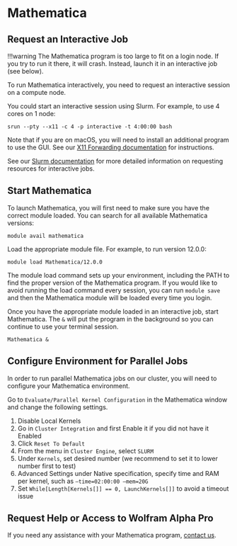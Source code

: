 # Mathematica

## Request an Interactive Job

!!!warning
    The Mathematica program is too large to fit on a login node. If you try to run it there, it will crash. Instead, launch it in an interactive job (see below).

To run Mathematica interactively, you need to request an interactive session on a compute node.

You could start an interactive session using Slurm. For example, to use 4 cores on 1 node:

```
srun --pty --x11 -c 4 -p interactive -t 4:00:00 bash
```

Note that if you are on macOS, you will need to install an additional program to use the GUI. See our [X11 Forwarding documentation](/clusters-at-yale/access/x11) for instructions.

See our [Slurm documentation](/clusters-at-yale/job-scheduling) for more detailed information on requesting resources for interactive jobs.

## Start Mathematica

To launch Mathematica, you will first need to make sure you have the correct module loaded. You can search for all available Mathematica versions:

```
module avail mathematica
```

Load the appropriate module file. For example, to run version 12.0.0:

```
module load Mathematica/12.0.0
```

The module load command sets up your environment, including the PATH to find the proper version of the Mathematica program. If you would like to avoid running the load command every session, you can run `module save` and then the Mathematica module will be loaded every time you login.

Once you have the appropriate module loaded in an interactive job, start Mathematica. The `&` will put the program in the background so you can continue to use your terminal session.

```
Mathematica &
```

## Configure Environment for Parallel Jobs

In order to run parallel Mathematica jobs on our cluster, you will need to configure your Mathematica environment.

Go to `Evaluate/Parallel Kernel Configuration` in the Mathematica window and change the following settings.

1. Disable Local Kernels
1. Go in `Cluster Integration` and first Enable it if you did not have it Enabled
1. Click `Reset To Default`
1. From the menu in `Cluster Engine`, select `SLURM`
1. Under `Kernels`, set desired number (we recommend to set it to lower number first to test)
1. Advanced Settings under Native specification, specify time and RAM per kernel, such as  `—time=02:00:00 —mem=20G`
1. Set `While[Length[Kernels[]] == 0, LaunchKernels[]]`  to avoid a timeout issue

## Request Help or Access to Wolfram Alpha Pro

If you need any assistance with your Mathematica program, [contact us](/#get-help).
